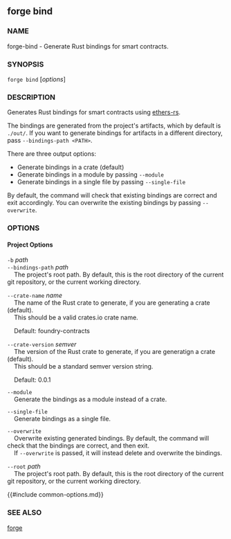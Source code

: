 ## forge bind

### NAME

forge-bind - Generate Rust bindings for smart contracts.

### SYNOPSIS

``forge bind`` [*options*]

### DESCRIPTION

Generates Rust bindings for smart contracts using [ethers-rs](https://github.com/gakonst/ethers-rs).

The bindings are generated from the project's artifacts, which by default is `./out/`.
If you want to generate bindings for artifacts in a different directory, pass `--bindings-path <PATH>`.

There are three output options:

- Generate bindings in a crate (default)
- Generate bindings in a module by passing `--module`
- Generate bindings in a single file by passing `--single-file`

By default, the command will check that existing bindings are correct and exit accordingly.
You can overwrite the existing bindings by passing `--overwrite`.

### OPTIONS

#### Project Options

`-b` *path*  
`--bindings-path` *path*  
&nbsp;&nbsp;&nbsp;&nbsp;The project's root path. By default, this is the root directory of the current git repository, or the current working directory.

`--crate-name` *name*  
&nbsp;&nbsp;&nbsp;&nbsp;The name of the Rust crate to generate, if you are generating a crate (default).  
&nbsp;&nbsp;&nbsp;&nbsp;This should be a valid crates.io crate name.

&nbsp;&nbsp;&nbsp;&nbsp;Default: foundry-contracts

`--crate-version` *semver*  
&nbsp;&nbsp;&nbsp;&nbsp;The version of the Rust crate to generate, if you are generatign a crate (default).  
&nbsp;&nbsp;&nbsp;&nbsp;This should be a standard semver version string.

&nbsp;&nbsp;&nbsp;&nbsp;Default: 0.0.1

`--module`  
&nbsp;&nbsp;&nbsp;&nbsp;Generate the bindings as a module instead of a crate.

`--single-file`  
&nbsp;&nbsp;&nbsp;&nbsp;Generate bindings as a single file.

`--overwrite`  
&nbsp;&nbsp;&nbsp;&nbsp;Overwrite existing generated bindings. By default, the command will check that the bindings are correct, and then exit.  
&nbsp;&nbsp;&nbsp;&nbsp;If `--overwrite` is passed, it will instead delete and overwrite the bindings.

`--root` *path*  
&nbsp;&nbsp;&nbsp;&nbsp;The project's root path. By default, this is the root directory of the current git repository, or the current working directory.

{{#include common-options.md}}

### SEE ALSO

[forge](./forge.md)
